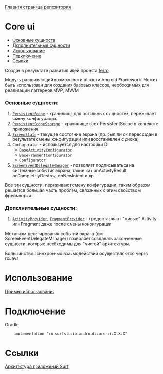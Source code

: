 [Главная страница репозитория](/docs/main.md)

# Core ui

- [Основные сущности](#основные-сущности)
- [Дополнительные сущности](#дополнительные-сущности)
- [Использование](#использование)
- [Подключение](#подключение)
- [Ссылки](#ссылки)

Создан в результате развития идей проекта [ferro](https://github.com/MaksTuev/ferro).

Модуль расширяющий возможности ui части Android Framework.
Может быть использован для создания базовых классов, необходимых для реализации паттернов MVP, MVVM

### Основные сущности:

1. [`PersistentScope`][ps] - хранилище для остальных сущностей,
   переживает смену конфигурации.
2. [`PersistentScopeStorage`][pss] - хранилище всех PersistentScope в контексте приложения
3. [`ScreenState`][ss] - текущее состояние экрана (пр. был ли он пересоздан в
результате смены конфигурации или восстановлен с диска)
4. `Configurator` - используется для настройки DI
    * [`BaseActivityConfigurator`][bac]
    * [`BaseFragmentConfigurator`][bfc]
    * [`Configurator`][c]
5. [`ScreenEventDelegateManager`][sedm] - позволяет подписываться на системные события
экрана, такие как onActivityResult, onCompletelyDestroy, onNewIntent и др.

Все эти сущности, переживают смену конфигурации, таким образом решается
большая часть проблем, связанных с этим свойством фреймворка.

### Дополнительные сущности:

1. [`ActivityProvider`][ap], [`FragmentProvider`][fp] - предоставляют "живые" Activity
или Fragment даже после смены конфигурации

Механизм делегирования событий экрана (см ScreenEventDelegateManager)
позволяет создавать законченные сущности, которые необходимы для "чистой"
архитектуры.

Большинство асинхронных взаимодействий осуществляются через rxJava. 

# Использование
[Пример использования](../sample)

# Подключение
Gradle:
```
    implementation "ru.surfstudio.android:core-ui:X.X.X"
```

# Ссылки
[Архитектура приложений Surf](/docs/common/architect.md)

[bac]: src/main/java/ru/surfstudio/android/core/ui/configurator/BaseActivityConfigurator.java
[bfc]: src/main/java/ru/surfstudio/android/core/ui/configurator/BaseFragmentConfigurator.java
[c]: src/main/java/ru/surfstudio/android/core/ui/configurator/Configurator.java
[ps]: src/main/java/ru/surfstudio/android/core/ui/scope/PersistentScope.java
[pss]: src/main/java/ru/surfstudio/android/core/ui/scope/PersistentScopeStorage.java
[ss]: src/main/java/ru/surfstudio/android/core/ui/state/ScreenState.java
[sedm]: src/main/java/ru/surfstudio/android/core/ui/event/ScreenEventDelegateManager.java
[nav]: /docs/ui/navigation.md
[pm]: ../../permission/lib-permission/src/main/java/ru/surfstudio/android/core/ui/permission/PermissionManager.kt
[ap]: src/main/java/ru/surfstudio/android/core/ui/provider/ActivityProvider.java
[fp]: src/main/java/ru/surfstudio/android/core/ui/provider/FragmentProvider.java